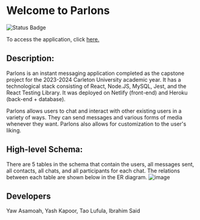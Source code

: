# Welcome to Parlons

![Status Badge](https://github.com/ibrahimsaidhi/CapstoneProject/actions/workflows/node.js.yml/badge.svg)

To access the application, click [here.](https://parlons-capstone.netlify.app/login)

## Description:

Parlons is an instant messaging application completed as the capstone project for the 2023-2024 Carleton University academic year. It has a technological stack consisting of React, Node.JS, MySQL, Jest, and the React Testing Library. It was deployed on Netlify (front-end) and Heroku (back-end + database).

Parlons allows users to chat and interact with other existing users in a variety of ways. They can send messages and various forms of media whenever they want. Parlons also allows for customization to the user's liking.

## High-level Schema: 

There are 5 tables in the schema that contain the users, all messages sent, all contacts, all chats, and all participants for each chat. The relations between each table are shown below in the ER diagram.
![image](https://github.com/ibrahimsaidhi/CapstoneProject/assets/91332979/889bde37-f084-4119-b154-57824f53fc8c)

## Developers
Yaw Asamoah,
Yash Kapoor,
Tao Lufula,
Ibrahim Said


 
